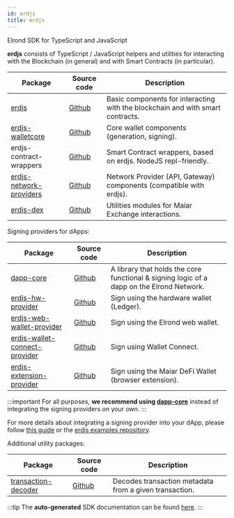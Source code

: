```yaml
---
id: erdjs
title: erdjs
---
```


Elrond SDK for TypeScript and JavaScript

**erdjs** consists of TypeScript / JavaScript helpers and utilities for interacting with the Blockchain (in general) and with Smart Contracts (in particular).

| Package | Source code | Description |
| ------------- | ----------------------------------------- | ------------------------------------- |
| [erdjs](https://www.npmjs.com/package/@elrondnetwork/erdjs) | [Github](https://github.com/ElrondNetwork/elrond-sdk-erdjs) | Basic components for interacting with the blockchain and with smart contracts. |
| [erdjs-walletcore](https://www.npmjs.com/package/@elrondnetwork/erdjs-walletcore) | [Github](https://github.com/ElrondNetwork/elrond-sdk-erdjs-walletcore) | Core wallet components (generation, signing). |
| erdjs-contract-wrappers | [Github](https://github.com/ElrondNetwork/elrond-sdk-erdjs-contract-wrappers) | Smart Contract wrappers, based on erdjs. NodeJS repl-friendly. |
| [erdjs-network-providers](https://www.npmjs.com/package/@elrondnetwork/erdjs-network-providers) | [Github](https://github.com/ElrondNetwork/elrond-sdk-erdjs-network-providers) | Network Provider (API, Gateway) components (compatible with erdjs). |
| [erdjs-dex](https://www.npmjs.com/package/@elrondnetwork/erdjs-dex) | [Github](https://github.com/ElrondNetwork/elrond-sdk-erdjs-dex) | Utilities modules for Maiar Exchange interactions. |

Signing providers for dApps:

| Package | Source code | Description |
| ------------- | ----------------------------------------- | ------------------------------------- |
| [dapp-core](https://www.npmjs.com/package/@elrondnetwork/dapp-core) | [Github](https://github.com/ElrondNetwork/dapp-core) | A library that holds the core functional & signing logic of a dapp on the Elrond Network. |
| [erdjs-hw-provider](https://www.npmjs.com/package/@elrondnetwork/erdjs-hw-provider) | [Github](https://github.com/ElrondNetwork/elrond-sdk-erdjs-hw-provider) | Sign using the hardware wallet (Ledger). |
| [erdjs-web-wallet-provider](https://www.npmjs.com/package/@elrondnetwork/erdjs-web-wallet-provider) | [Github](https://github.com/ElrondNetwork/elrond-sdk-erdjs-web-wallet-provider) | Sign using the Elrond web wallet. |
| [erdjs-wallet-connect-provider](https://www.npmjs.com/package/@elrondnetwork/erdjs-wallet-connect-provider) | [Github](https://github.com/ElrondNetwork/elrond-sdk-erdjs-wallet-connect-provider) | Sign using Wallet Connect.|
| [erdjs-extension-provider](https://www.npmjs.com/package/@elrondnetwork/erdjs-extension-provider) | [Github](https://github.com/ElrondNetwork/elrond-sdk-erdjs-extension-provider) | Sign using the Maiar DeFi Wallet (browser extension). |

:::important
For all purposes, **we recommend using [dapp-core](https://github.com/ElrondNetwork/dapp-core)** instead of integrating the signing providers on your own.
:::

For more details about integrating a signing provider into your dApp, please follow [this guide](/sdk-and-tools/erdjs/erdjs-signing-providers) or the [erdjs examples repository](https://github.com/ElrondNetwork/elrond-sdk-erdjs-examples).

Additional utility packages:

| Package | Source code | Description |
| ------------- | ----------------------------------------- | ------------------------------------- |
| [transaction-decoder](https://www.npmjs.com/package/@elrondnetwork/transaction-decoder) | [Github](https://github.com/ElrondNetwork/transaction-decoder) | Decodes transaction metadata from a given transaction.|

:::tip
The **auto-generated** SDK documentation can be found [here](https://elrondnetwork.github.io/elrond-sdk-docs).
:::
